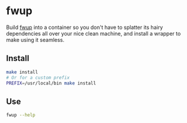 # fwup

Build [fwup][] into a container so you don't have to splatter its hairy
dependencies all over your nice clean machine, and install a wrapper to make
using it seamless.

[fwup]: https://github.com/fhunleth/fwup

## Install

```sh
make install
# Or for a custom prefix
PREFIX=/usr/local/bin make install
```

## Use

```sh
fwup --help
```
